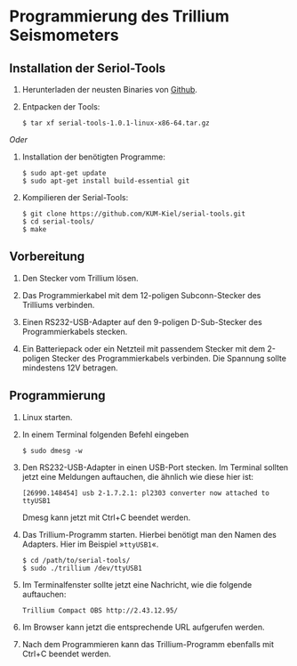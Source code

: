 # Programmierung des Trillium Seismometers

## Installation der Seriol-Tools

1.  Herunterladen der neusten Binaries von [Github](https://github.com/KUM-Kiel/serial-tools/releases/latest).

2.  Entpacken der Tools:

    ```text
    $ tar xf serial-tools-1.0.1-linux-x86-64.tar.gz
    ```

*Oder*

1.  Installation der benötigten Programme:

    ```text
    $ sudo apt-get update
    $ sudo apt-get install build-essential git
    ```

2.  Kompilieren der Serial-Tools:

    ```text
    $ git clone https://github.com/KUM-Kiel/serial-tools.git
    $ cd serial-tools/
    $ make
    ```

## Vorbereitung

1.  Den Stecker vom Trillium lösen.

2.  Das Programmierkabel mit dem 12-poligen Subconn-Stecker des Trilliums verbinden.

3.  Einen RS232-USB-Adapter auf den 9-poligen D-Sub-Stecker des Programmierkabels stecken.

4.  Ein Batteriepack oder ein Netzteil mit passendem Stecker mit dem 2-poligen Stecker des Programmierkabels verbinden.
    Die Spannung sollte mindestens 12V betragen.

## Programmierung

1.  Linux starten.

2.  In einem Terminal folgenden Befehl eingeben

    ```text
    $ sudo dmesg -w
    ```

3.  Den RS232-USB-Adapter in einen USB-Port stecken.
    Im Terminal sollten jetzt eine Meldungen auftauchen, die ähnlich wie diese hier ist:

    ```text
    [26990.148454] usb 2-1.7.2.1: pl2303 converter now attached to ttyUSB1
    ```

    Dmesg kann jetzt mit Ctrl+C beendet werden.

4.  Das Trillium-Programm starten.
    Hierbei benötigt man den Namen des Adapters.
    Hier im Beispiel »`ttyUSB1`«.

    ```text
    $ cd /path/to/serial-tools/
    $ sudo ./trillium /dev/ttyUSB1
    ```

5.  Im Terminalfenster sollte jetzt eine Nachricht, wie die folgende auftauchen:

    ```text
    Trillium Compact OBS http://2.43.12.95/
    ```

6.  Im Browser kann jetzt die entsprechende URL aufgerufen werden.

7.  Nach dem Programmieren kann das Trillium-Programm ebenfalls mit Ctrl+C beendet werden.
